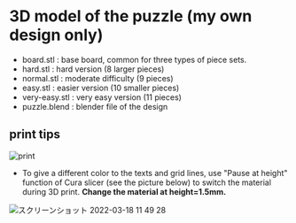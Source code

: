 # 3D model of the puzzle (my own design only)

* board.stl : base board, common for three types of piece sets.
* hard.stl : hard version (8 larger pieces)
* normal.stl : moderate difficulty (9 pieces)
* easy.stl : easier version (10 smaller pieces)
* very-easy.stl : very easy version (11 pieces)
* puzzle.blend : blender file of the design

## print tips

![print](https://user-images.githubusercontent.com/86639425/158929854-46ffde25-a607-4b1b-b7d4-6d297e551d69.jpg)

* To give a different color to the texts and grid lines, use "Pause at height" function of Cura slicer (see the picture below) to switch the material during 3D print. **Change the material at height=1.5mm.**

![スクリーンショット 2022-03-18 11 49 28](https://user-images.githubusercontent.com/86639425/158928620-60169feb-6c19-44b7-9820-475bf34058dd.jpg)
